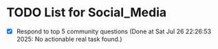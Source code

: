 # TODO List for Social_Media

- [x] Respond to top 5 community questions  (Done at Sat Jul 26 22:26:53 2025: No actionable real task found.)
